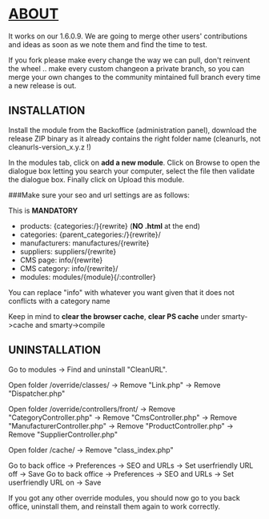 [ABOUT](https://github.com/ZiZuu-store/PrestaShop-modules-CleanURLs)
===============================================================
It works on our 1.6.0.9. We are going to merge other users' contributions and ideas as soon as we note them and find the time to test.

If you fork please make every change the way we can pull, don't reinvent the wheel .. make every custom changeon a private branch, so you can merge your own changes to the community mintained full branch every time a new release is out.

INSTALLATION
--------

Install the module from the Backoffice (administration panel), download the release ZIP binary as it already contains the right folder name (cleanurls, not cleanurls-version_x.y.z !)

In the modules tab, click on **add a new module**. Click on Browse to open the dialogue box letting you search your computer, select the file then validate the dialogue box. Finally click on Upload this module.

###Make sure your seo and url settings are as follows:
 
This is __MANDATORY__
* products:         {categories:/}{rewrite}              (**NO .html** at the end)
* categories:       {parent_categories:/}{rewrite}/
* manufacturers:    manufactures/{rewrite}
* suppliers:        suppliers/{rewrite}
* CMS page:         info/{rewrite}
* CMS category:     info/{rewrite}/
* modules:          modules/{module}{/:controller}

You can replace "info" with whatever you want given that it does not conflicts with a category name

Keep in mind to **clear the browser cache**, **clear PS cache** under smarty->cache and smarty->compile

UNINSTALLATION
--------

Go to modules -> Find and uninstall "CleanURL".

Open folder /override/classes/
-> Remove "Link.php"
-> Remove "Dispatcher.php"

Open folder /override/controllers/front/
-> Remove "CategoryController.php"
-> Remove "CmsController.php"
-> Remove "ManufacturerController.php"
-> Remove "ProductController.php"
-> Remove "SupplierController.php"

Open folder /cache/
-> Remove "class_index.php"

Go to back office -> Preferences -> SEO and URLs -> Set userfriendly URL off -> Save
Go to back office -> Preferences -> SEO and URLs -> Set userfriendly URL on -> Save

If you got any other override modules, you should now go to you back office, uninstall them, and reinstall them again to work correctly.
